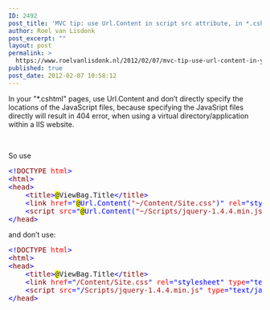 ```yaml
---
ID: 2492
post_title: 'MVC tip: use Url.Content in script src attribute, in *.cshtml files!'
author: Roel van Lisdonk
post_excerpt: ""
layout: post
permalink: >
  https://www.roelvanlisdonk.nl/2012/02/07/mvc-tip-use-url-content-in-your-script-src-attribute/
published: true
post_date: 2012-02-07 10:58:12
---
```

<p>In your &quot;*.cshtml&quot; pages, use Url.Content and don’t directly specify the locations of the JavaScript files, because specifying the JavaSript files directly will result in 404 error, when using a virtual directory/application within a IIS website.</p>  <p>&#160;</p>  <p>So use   <pre class="code"><span style="color: blue">&lt;!</span><span style="color: maroon">DOCTYPE </span><span style="color: red">html</span><span style="color: blue">&gt;
&lt;</span><span style="color: maroon">html</span><span style="color: blue">&gt;
&lt;</span><span style="color: maroon">head</span><span style="color: blue">&gt;
    &lt;</span><span style="color: maroon">title</span><span style="color: blue">&gt;</span><span style="background: yellow">@</span>ViewBag.Title<span style="color: blue">&lt;/</span><span style="color: maroon">title</span><span style="color: blue">&gt;
    &lt;</span><span style="color: maroon">link </span><span style="color: red">href</span><span style="color: blue">=&quot;</span><span style="background: yellow">@</span><span style="color: blue">Url.Content(</span><span style="color: #a31515">&quot;~/Content/Site.css&quot;</span><span style="color: blue">)&quot; </span><span style="color: red">rel</span><span style="color: blue">=&quot;stylesheet&quot; </span><span style="color: red">type</span><span style="color: blue">=&quot;text/css&quot; /&gt;
    &lt;</span><span style="color: maroon">script </span><span style="color: red">src</span><span style="color: blue">=&quot;</span><span style="background: yellow">@</span><span style="color: blue">Url.Content(</span><span style="color: #a31515">&quot;~/Scripts/jquery-1.4.4.min.js&quot;</span><span style="color: blue">)&quot; </span><span style="color: red">type</span><span style="color: blue">=&quot;text/javascript&quot;&gt;&lt;/</span><span style="color: maroon">script</span><span style="color: blue">&gt;
&lt;/</span><span style="color: maroon">head</span><span style="color: blue">&gt;
</span></pre>
  and don’t use:

  <pre class="code"><span style="color: blue">&lt;!</span><span style="color: maroon">DOCTYPE </span><span style="color: red">html</span><span style="color: blue">&gt;
&lt;</span><span style="color: maroon">html</span><span style="color: blue">&gt;
&lt;</span><span style="color: maroon">head</span><span style="color: blue">&gt;
    &lt;</span><span style="color: maroon">title</span><span style="color: blue">&gt;</span><span style="background: yellow">@</span>ViewBag.Title<span style="color: blue">&lt;/</span><span style="color: maroon">title</span><span style="color: blue">&gt;
    &lt;</span><span style="color: maroon">link </span><span style="color: red">href</span><span style="color: blue">=&quot;</span><span style="color: #a31515">/Content/Site.css</span><span style="color: blue">&quot; </span><span style="color: red">rel</span><span style="color: blue">=&quot;stylesheet&quot; </span><span style="color: red">type</span><span style="color: blue">=&quot;text/css&quot; /&gt;
    &lt;</span><span style="color: maroon">script </span><span style="color: red">src</span><span style="color: blue">=&quot;/</span><span style="color: #a31515">Scripts/jquery-1.4.4.min.js</span><span style="color: blue">&quot; </span><span style="color: red">type</span><span style="color: blue">=&quot;text/javascript&quot;&gt;&lt;/</span><span style="color: maroon">script</span><span style="color: blue">&gt;
&lt;/</span><span style="color: maroon">head</span><span style="color: blue">&gt;
</span></pre></p>